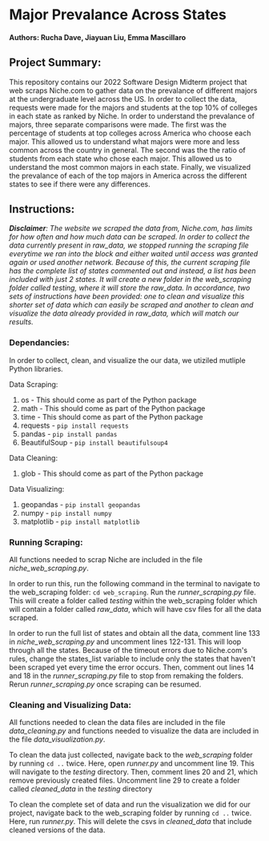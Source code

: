 # Major Prevalance Across States
#### Authors: Rucha Dave, Jiayuan Liu, Emma Mascillaro

## **Project Summary**:
This repository contains our 2022 Software Design Midterm project that web scraps Niche.com to gather data on the prevalance of different majors at the undergraduate level across the US. In order to collect the data, requests were made for the majors and students at the top 10% of colleges in each state as ranked by Niche. In order to understand the prevalance of majors, three separate comparisons were made. The first was the percentage of students at top colleges across America who choose each major. This allowed us to understand what majors were more and less common across the country in general. The second was the the ratio of students from each state who chose each major. This allowed us to understand the most common majors in each state. Finally, we visualized the prevalance of each of the top majors in America across the different states to see if there were any differences.

## **Instructions:**
***Disclaimer**: The website we scraped the data from, Niche.com, has limits for how often and how much data can be scraped. In order to collect the data currently present in raw_data, we stopped running the scraping file everytime we ran into the block and either waited until access was granted again or used another network. Because of this, the current scraping file has the complete list of states commented out and instead, a list has been included with just 2 states. It will create a new folder in the web_scraping folder called testing, where it will store the raw_data. In accordance, two sets of instructions have been provided: one to clean and visualize this shorter set of data which can easily be scraped and another to clean and visualize the data already provided in raw_data, which will match our results.*
### **Dependancies:**

In order to collect, clean, and visualize the our data, we utiziled mutliple Python libraries. 

Data Scraping:
1. os - This should come as part of the Python package
2. math - This should come as part of the Python package
3. time - This should come as part of the Python package
4. requests - `pip install requests`
5. pandas - `pip install pandas`
6. BeautifulSoup - `pip install beautifulsoup4`

Data Cleaning:
1. glob - This should come as part of the Python package

Data Visualizing: 
1. geopandas - `pip install geopandas`
2. numpy - `pip install numpy`
3. matplotlib - `pip install matplotlib`

### **Running Scraping:**
All functions needed to scrap Niche are included in the file *niche_web_scraping.py*. 

In order to run this, run the following command in the terminal to navigate to the web_scraping folder: `cd web_scraping`. Run the *runner_scraping.py* file. This will create a folder called *testing* within the web_scraping folder which will contain a folder called *raw_data*, which will have csv files for all the data scraped. 

In order to run the full list of states and obtain all the data, comment line 133 in *niche_web_scraping.py* and uncomment lines 122-131. This will loop through all the states. Because of the timeout errors due to Niche.com's rules, change the states_list variable to include only the states that haven't been scraped yet every time the error occurs. Then, comment out lines 14 and 18 in the *runner_scraping.py* file to stop from remaking the folders. Rerun *runner_scraping.py* once scraping can be resumed.

### **Cleaning and Visualizing Data:**
All functions needed to clean the data files are included in the file *data_cleaning.py* and functions needed to visualize the data are included in the file *data_visualization.py*. 

To clean the data just collected, navigate back to the *web_scraping* folder by running `cd ..` twice. Here, open *runner.py* and uncomment line 19. This will navigate to the *testing* directory. Then, comment lines 20 and 21, which remove previously created files. Uncomment line 29 to create a folder called *cleaned_data* in the *testing* directory

To clean the complete set of data and run the visualization we did for our project, navigate back to the web_scraping folder by running `cd ..` twice. Here, run *runner.py*. This will delete the csvs in *cleaned_data* that include cleaned versions of the data. 






